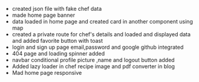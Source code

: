 * created json file with fake chef data
* made home page banner
* data loaded in home page and created card in another component using map
* created a private route for chef's details and loaded and displayed data and added favorite button with toast
* login and sign up page email,password and google github integrated
* 404 page and loading spinner added
* navbar conditional profile picture ,name and logout button added
* Added lazy loader in chef recipe image and pdf converter in blog 
* Mad home page responsive